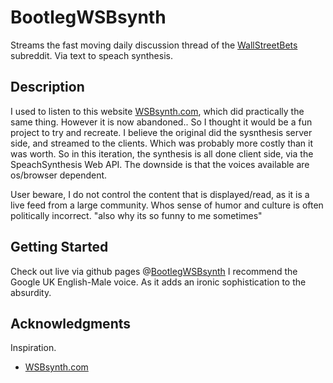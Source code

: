 # BootlegWSBsynth

Streams the fast moving daily discussion thread of the [WallStreetBets](https://www.reddit.com/r/wallstreetbets/) subreddit. Via text to speach synthesis. 

## Description

I used to listen to this website [WSBsynth.com](https://wsbsynth.com), which did practically the same thing. However it is now abandoned.. So I thought it would be a fun project to try and recreate.
I believe the original did the sysnthesis server side, and streamed to the clients. Which was probably more costly than it was worth. So in this iteration, the synthesis is all done client side, via the SpeachSynthesis Web API. The downside is that the voices available are os/browser dependent.  

User beware, I do not control the content that is displayed/read, as it is a live feed from a large community. Whos sense of humor and culture is often politically incorrect. "also why its so funny to me sometimes"

## Getting Started

Check out live via github pages @[BootlegWSBsynth](https://rac22.github.io/bootlegWSBsynth/)
I recommend the Google UK English-Male voice. As it adds an ironic sophistication to the absurdity. 


## Acknowledgments

Inspiration.
* [WSBsynth.com](https://wsbsynth.com) 
